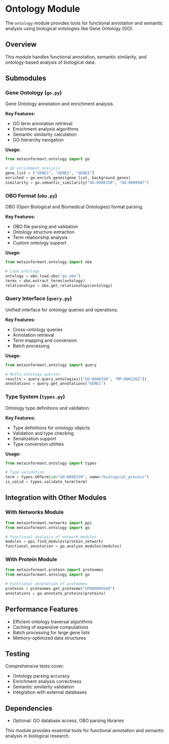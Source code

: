 # Ontology Module

The `ontology` module provides tools for functional annotation and semantic analysis using biological ontologies like Gene Ontology (GO).

## Overview

This module handles functional annotation, semantic similarity, and ontology-based analysis of biological data.

## Submodules

### Gene Ontology (`go.py`)
Gene Ontology annotation and enrichment analysis.

**Key Features:**
- GO term annotation retrieval
- Enrichment analysis algorithms
- Semantic similarity calculation
- GO hierarchy navigation

**Usage:**
```python
from metainformant.ontology import go

# GO enrichment analysis
gene_list = ["GENE1", "GENE2", "GENE3"]
enriched = go.enrich_genes(gene_list, background_genes)
similarity = go.semantic_similarity("GO:0008150", "GO:0009987")
```

### OBO Format (`obo.py`)
OBO (Open Biological and Biomedical Ontologies) format parsing.

**Key Features:**
- OBO file parsing and validation
- Ontology structure extraction
- Term relationship analysis
- Custom ontology support

**Usage:**
```python
from metainformant.ontology import obo

# Load ontology
ontology = obo.load_obo("go.obo")
terms = obo.extract_terms(ontology)
relationships = obo.get_relationships(ontology)
```

### Query Interface (`query.py`)
Unified interface for ontology queries and operations.

**Key Features:**
- Cross-ontology queries
- Annotation retrieval
- Term mapping and conversion
- Batch processing

**Usage:**
```python
from metainformant.ontology import query

# Multi-ontology queries
results = query.query_ontologies(["GO:0008150", "MP:0001262"])
annotations = query.get_annotations("GENE1")
```

### Type System (`types.py`)
Ontology type definitions and validation.

**Key Features:**
- Type definitions for ontology objects
- Validation and type checking
- Serialization support
- Type conversion utilities

**Usage:**
```python
from metainformant.ontology import types

# Type validation
term = types.GOTerm(id="GO:0008150", name="biological_process")
is_valid = types.validate_term(term)
```

## Integration with Other Modules

### With Networks Module
```python
from metainformant.networks import ppi
from metainformant.ontology import go

# Functional analysis of network modules
modules = ppi.find_modules(protein_network)
functional_annotation = go.analyze_modules(modules)
```

### With Protein Module
```python
from metainformant.protein import proteomes
from metainformant.ontology import go

# Functional annotation of proteomes
proteins = proteomes.get_proteome("UP000005640")
annotations = go.annotate_proteins(proteins)
```

## Performance Features

- Efficient ontology traversal algorithms
- Caching of expensive computations
- Batch processing for large gene lists
- Memory-optimized data structures

## Testing

Comprehensive tests cover:
- Ontology parsing accuracy
- Enrichment analysis correctness
- Semantic similarity validation
- Integration with external databases

## Dependencies

- Optional: GO database access, OBO parsing libraries

This module provides essential tools for functional annotation and semantic analysis in biological research.
